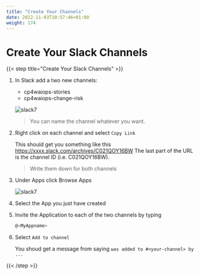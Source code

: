 ```yaml
---
title: "Create Your Channels"
date: 2022-11-03T10:57:46+01:00
weight: 174
---
```



# Create Your Slack Channels

{{< step title="Create Your Slack Channels" >}}




1. In Slack add a two new channels:
	* cp4waiops-stories
	* cp4waiops-change-risk

	![slack7](/cp4waiops-training/pics/slack/slack003.png)




	> You can name the channel whatever you want.


2. Right click on each channel and select `Copy Link`

	This should get you something like this https://xxxx.slack.com/archives/C021QOY16BW
	The last part of the URL is the channel ID (i.e. C021QOY16BW). 
	
	
	> Write them down for both channels


3. Under Apps click Browse Apps

	![slack7](/cp4waiops-training/pics/slack/slack013.png)


4. Select the App you just have created

5. Invite the Application to each of the two channels by typing

	```bash
	@<MyAppname>
	

6. Select `Add to channel`

	You shoud get a message from <MyAppname> saying `was added to #<your-channel> by ...`

{{< /step >}}

